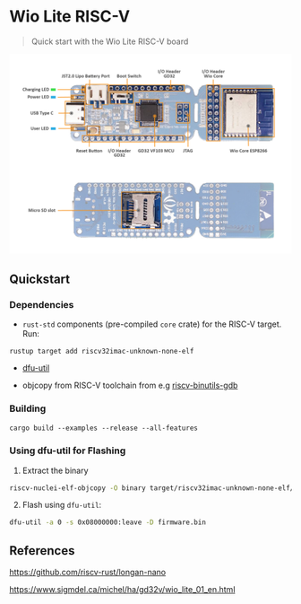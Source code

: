 # Wio Lite RISC-V

> Quick start with the Wio Lite RISC-V board

![Wio-Lite-RISC-V](wio-lite-risc-v.png)

## Quickstart

### Dependencies

- `rust-std` components (pre-compiled `core` crate) for the RISC-V target. Run:

``` console
rustup target add riscv32imac-unknown-none-elf
```

- [dfu-util](http://dfu-util.sourceforge.net/)

- objcopy from RISC-V toolchain from e.g [riscv-binutils-gdb](https://github.com/sifive/riscv-binutils-gdb.git)

### Building

```
cargo build --examples --release --all-features
```

### Using dfu-util for Flashing

1) Extract the binary 

```sh
riscv-nuclei-elf-objcopy -O binary target/riscv32imac-unknown-none-elf/release/blinky firmware.bin
```

2) Flash using `dfu-util`:

```sh
dfu-util -a 0 -s 0x08000000:leave -D firmware.bin
```

## References

https://github.com/riscv-rust/longan-nano

https://www.sigmdel.ca/michel/ha/gd32v/wio_lite_01_en.html

